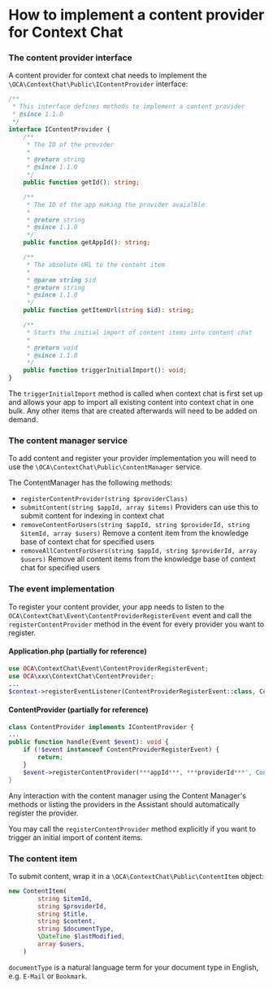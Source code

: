 <!--
  - SPDX-FileCopyrightText: 2024 Nextcloud GmbH and Nextcloud contributors
  - SPDX-License-Identifier: AGPL-3.0-or-later
-->
# How to implement a content provider for Context Chat

### The content provider interface
A content provider for context chat needs to implement the `\OCA\ContextChat\Public\IContentProvider` interface:

```php
/**
 * This interface defines methods to implement a content provider
 * @since 1.1.0
 */
interface IContentProvider {
	/**
	 * The ID of the provider
	 *
	 * @return string
	 * @since 1.1.0
	 */
	public function getId(): string;

	/**
	 * The ID of the app making the provider avaialble
	 *
	 * @return string
	 * @since 1.1.0
	 */
	public function getAppId(): string;

	/**
	 * The absolute URL to the content item
	 *
	 * @param string $id
	 * @return string
	 * @since 1.1.0
	 */
	public function getItemUrl(string $id): string;

	/**
	 * Starts the initial import of content items into content chat
	 *
	 * @return void
	 * @since 1.1.0
	 */
	public function triggerInitialImport(): void;
}
```

The `triggerInitialImport` method is called when context chat is first set up and allows your app to import all existing content into context chat in one bulk. Any other items that are created afterwards will need to be added on demand.

### The content manager service
To add content and register your provider implementation you will need to use the `\OCA\ContextChat\Public\ContentManager` service.

The ContentManager has the following methods:

 * `registerContentProvider(string $providerClass)`
 * `submitContent(string $appId, array $items)` Providers can use this to submit content for indexing in context chat
 * `removeContentForUsers(string $appId, string $providerId, string $itemId, array $users)` Remove a content item from the knowledge base of context chat for specified users
 * `removeAllContentForUsers(string $appId, string $providerId, array $users)` Remove all content items from the knowledge base of context chat for specified users

### The event implementation
To register your content provider, your app needs to listen to the `OCA\ContextChat\Event\ContentProviderRegisterEvent` event and call the `registerContentProvider` method in the event for every provider you want to register.

#### Application.php (partially for reference)
```php
use OCA\ContextChat\Event\ContentProviderRegisterEvent;
use OCA\xxx\ContextChat\ContentProvider;
...
$context->registerEventListener(ContentProviderRegisterEvent::class, ContentProvider::class);
```

#### ContentProvider (partially for reference)
```php
class ContentProvider implements IContentProvider {
...
public function handle(Event $event): void {
	if (!$event instanceof ContentProviderRegisterEvent) {
		return;
	}
	$event->registerContentProvider(***appId***, ***providerId***', ContentProvider::class);
}
```

Any interaction with the content manager using the Content Manager's methods or listing the providers in the Assistant should automatically register the provider.

You may call the `registerContentProvider` method explicitly if you want to trigger an initial import of content items.

### The content item
To submit content, wrap it in a `\OCA\ContextChat\Public\ContentItem` object:

```php
new ContentItem(
		string $itemId,
		string $providerId,
		string $title,
		string $content,
		string $documentType,
		\DateTime $lastModified,
		array $users,
	)
```

`documentType` is a natural language term for your document type in English, e.g. `E-Mail` or `Bookmark`.
